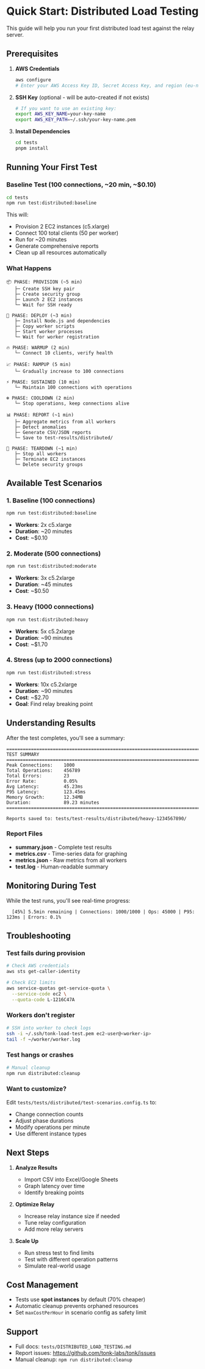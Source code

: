 # Quick Start: Distributed Load Testing

This guide will help you run your first distributed load test against the relay server.

## Prerequisites

1. **AWS Credentials**

   ```bash
   aws configure
   # Enter your AWS Access Key ID, Secret Access Key, and region (eu-north-1)
   ```

2. **SSH Key** (optional - will be auto-created if not exists)

   ```bash
   # If you want to use an existing key:
   export AWS_KEY_NAME=your-key-name
   export AWS_KEY_PATH=~/.ssh/your-key-name.pem
   ```

3. **Install Dependencies**
   ```bash
   cd tests
   pnpm install
   ```

## Running Your First Test

### Baseline Test (100 connections, ~20 min, ~$0.10)

```bash
cd tests
npm run test:distributed:baseline
```

This will:

- Provision 2 EC2 instances (c5.xlarge)
- Connect 100 total clients (50 per worker)
- Run for ~20 minutes
- Generate comprehensive reports
- Clean up all resources automatically

### What Happens

```
📦 PHASE: PROVISION (~5 min)
   ├─ Create SSH key pair
   ├─ Create security group
   ├─ Launch 2 EC2 instances
   └─ Wait for SSH ready

🚀 PHASE: DEPLOY (~3 min)
   ├─ Install Node.js and dependencies
   ├─ Copy worker scripts
   ├─ Start worker processes
   └─ Wait for worker registration

🔥 PHASE: WARMUP (2 min)
   └─ Connect 10 clients, verify health

📈 PHASE: RAMPUP (5 min)
   └─ Gradually increase to 100 connections

⚡ PHASE: SUSTAINED (10 min)
   └─ Maintain 100 connections with operations

❄️ PHASE: COOLDOWN (2 min)
   └─ Stop operations, keep connections alive

📊 PHASE: REPORT (~1 min)
   ├─ Aggregate metrics from all workers
   ├─ Detect anomalies
   ├─ Generate CSV/JSON reports
   └─ Save to test-results/distributed/

🧹 PHASE: TEARDOWN (~1 min)
   ├─ Stop all workers
   ├─ Terminate EC2 instances
   └─ Delete security groups
```

## Available Test Scenarios

### 1. Baseline (100 connections)

```bash
npm run test:distributed:baseline
```

- **Workers**: 2x c5.xlarge
- **Duration**: ~20 minutes
- **Cost**: ~$0.10

### 2. Moderate (500 connections)

```bash
npm run test:distributed:moderate
```

- **Workers**: 3x c5.2xlarge
- **Duration**: ~45 minutes
- **Cost**: ~$0.50

### 3. Heavy (1000 connections)

```bash
npm run test:distributed:heavy
```

- **Workers**: 5x c5.2xlarge
- **Duration**: ~90 minutes
- **Cost**: ~$1.70

### 4. Stress (up to 2000 connections)

```bash
npm run test:distributed:stress
```

- **Workers**: 10x c5.2xlarge
- **Duration**: ~90 minutes
- **Cost**: ~$2.70
- **Goal**: Find relay breaking point

## Understanding Results

After the test completes, you'll see a summary:

```
================================================================================
TEST SUMMARY
================================================================================
Peak Connections:    1000
Total Operations:    456789
Total Errors:        23
Error Rate:          0.05%
Avg Latency:         45.23ms
P95 Latency:         123.45ms
Memory Growth:       12.34MB
Duration:            89.23 minutes
================================================================================

Reports saved to: tests/test-results/distributed/heavy-1234567890/
```

### Report Files

- **summary.json** - Complete test results
- **metrics.csv** - Time-series data for graphing
- **metrics.json** - Raw metrics from all workers
- **test.log** - Human-readable summary

## Monitoring During Test

While the test runs, you'll see real-time progress:

```
  [45%] 5.5min remaining | Connections: 1000/1000 | Ops: 45000 | P95: 123ms | Errors: 0.1%
```

## Troubleshooting

### Test fails during provision

```bash
# Check AWS credentials
aws sts get-caller-identity

# Check EC2 limits
aws service-quotas get-service-quota \
  --service-code ec2 \
  --quota-code L-1216C47A
```

### Workers don't register

```bash
# SSH into worker to check logs
ssh -i ~/.ssh/tonk-load-test.pem ec2-user@<worker-ip>
tail -f ~/worker/worker.log
```

### Test hangs or crashes

```bash
# Manual cleanup
npm run distributed:cleanup
```

### Want to customize?

Edit `tests/tests/distributed/test-scenarios.config.ts` to:

- Change connection counts
- Adjust phase durations
- Modify operations per minute
- Use different instance types

## Next Steps

1. **Analyze Results**
   - Import CSV into Excel/Google Sheets
   - Graph latency over time
   - Identify breaking points

2. **Optimize Relay**
   - Increase relay instance size if needed
   - Tune relay configuration
   - Add more relay servers

3. **Scale Up**
   - Run stress test to find limits
   - Test with different operation patterns
   - Simulate real-world usage

## Cost Management

- Tests use **spot instances** by default (70% cheaper)
- Automatic cleanup prevents orphaned resources
- Set `maxCostPerHour` in scenario config as safety limit

## Support

- Full docs: `tests/DISTRIBUTED_LOAD_TESTING.md`
- Report issues: https://github.com/tonk-labs/tonk/issues
- Manual cleanup: `npm run distributed:cleanup`
